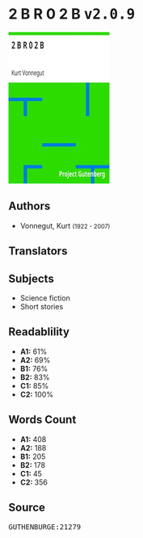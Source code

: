 # 2 B R 0 2 B <kbd>v2.0.9</kbd>

![](./cover.medium.jpg "")

## Authors


 - Vonnegut, Kurt <small>(1922 - 2007)</small>

## Translators



## Subjects


 - Science fiction
 - Short stories

## Readablility


 - **A1:** 61%
 - **A2:** 69%
 - **B1:** 76%
 - **B2:** 83%
 - **C1:** 85%
 - **C2:** 100%

## Words Count


 - **A1:** 408
 - **A2:** 188
 - **B1:** 205
 - **B2:** 178
 - **C1:** 45
 - **C2:** 356

## Source


<kbd>GUTHENBURGE:21279</kbd>
